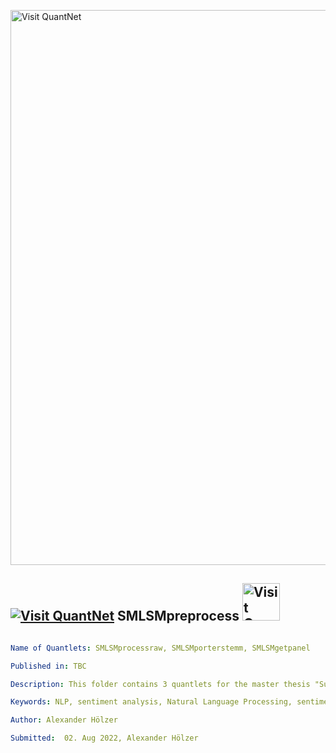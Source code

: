 [<img src="https://github.com/QuantLet/Styleguide-and-FAQ/blob/master/pictures/banner.png" width="888" alt="Visit QuantNet">](http://quantlet.de/)

## [<img src="https://github.com/QuantLet/Styleguide-and-FAQ/blob/master/pictures/qloqo.png" alt="Visit QuantNet">](http://quantlet.de/) **SMLSMpreprocess** [<img src="https://github.com/QuantLet/Styleguide-and-FAQ/blob/master/pictures/QN2.png" width="60" alt="Visit QuantNet 2.0">](http://quantlet.de/)

```yaml

Name of Quantlets: SMLSMprocessraw, SMLSMporterstemm, SMLSMgetpanel

Published in: TBC

Description: This folder contains 3 quantlets for the master thesis "Supervised Machine Learning Sentiment Measures. SMLSMprocessraw preprocesses the raw news dataset, SMLSMporterstemm stems words in the news articles and SMLSMgetpanel extracts variables from the WRDS database".

Keywords: NLP, sentiment analysis, Natural Language Processing, sentiment

Author: Alexander Hölzer

Submitted:  02. Aug 2022, Alexander Hölzer
